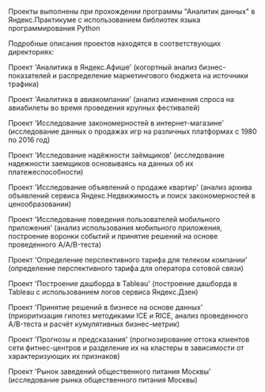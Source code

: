 Проекты выполнены при прохождении программы "Аналитик данных" в Яндекс.Практикуме с использованием библиотек языка программирования Python

Подробные описания проектов находятся в соответствующих директориях:

Проект 'Аналитика в Яндекс.Афише' (когортный анализ бизнес-показателей и распределение маркетингового бюджета на источники трафика)

Проект 'Аналитика в авиакомпании' (анализ изменения спроса на авиабилеты во время проведения крупных фестивалей)

Проект 'Исследование закономерностей в интернет-магазине' (исследование данных о продажах игр на различных платформах с 1980 по 2016 год)

Проект 'Исследование надёжности заёмщиков' (исследование надежности заемщиков основываясь на данных об их платежеспособности)

Проект 'Исследование объявлений о продаже квартир' (анализ архива объявлений сервиса Яндекс.Недвижимость и поиск закономерностей в ценообразовании)

Проект 'Исследование поведения пользователей мобильного приложения' (анализ использования мобильного приложения, построение воронки событий и принятие решений на основе проведенного A/A/B-теста)

Проект 'Определение перспективного тарифа для телеком компании' (определение перспективного тарифа для оператора сотовой связи)

Проект 'Построение дашборда в Tableau' (построение дашборда в Tableau с использованием логов сервиса Яндекс.Дзен)

Проект 'Принятие решений в бизнесе на основе данных' (приоритизация гипотез методиками ICE и RICE, анализ проведенного A/B-теста и расчёт кумулятивных бизнес-метрик)

Проект 'Прогнозы и предсказания' (прогнозирование оттока клиентов сети фитнес-центров и разделение их на кластеры в зависимости от характеризующих их признаков)

Проект 'Рынок заведений общественного питания Москвы' (исследование рынка общественного питания Москвы)
